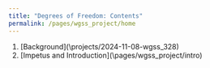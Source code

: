 ```yaml
---
title: "Degrees of Freedom: Contents"
permalink: /pages/wgss_project/home
---
```

1. [Background](\projects/2024-11-08-wgss_328\)
2. [Impetus and Introduction](\pages/wgss_project/intro\)